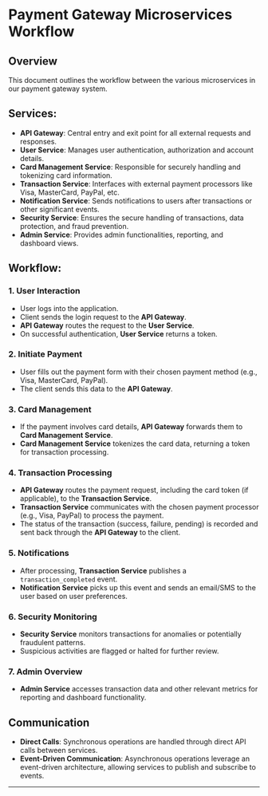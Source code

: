 # Payment Gateway Microservices Workflow

## Overview

This document outlines the workflow between the various microservices in our payment gateway system.

## Services:

- **API Gateway**: Central entry and exit point for all external requests and responses.
- **User Service**: Manages user authentication, authorization and account details.
- **Card Management Service**: Responsible for securely handling and tokenizing card information.
- **Transaction Service**: Interfaces with external payment processors like Visa, MasterCard, PayPal, etc.
- **Notification Service**: Sends notifications to users after transactions or other significant events.
- **Security Service**: Ensures the secure handling of transactions, data protection, and fraud prevention.
- **Admin Service**: Provides admin functionalities, reporting, and dashboard views.

## Workflow:

### 1. User Interaction

- User logs into the application.
- Client sends the login request to the **API Gateway**.
- **API Gateway** routes the request to the **User Service**.
- On successful authentication, **User Service** returns a token.

### 2. Initiate Payment

- User fills out the payment form with their chosen payment method (e.g., Visa, MasterCard, PayPal).
- The client sends this data to the **API Gateway**.
  
### 3. Card Management

- If the payment involves card details, **API Gateway** forwards them to **Card Management Service**.
- **Card Management Service** tokenizes the card data, returning a token for transaction processing.

### 4. Transaction Processing

- **API Gateway** routes the payment request, including the card token (if applicable), to the **Transaction Service**.
- **Transaction Service** communicates with the chosen payment processor (e.g., Visa, PayPal) to process the payment.
- The status of the transaction (success, failure, pending) is recorded and sent back through the **API Gateway** to the client.

### 5. Notifications

- After processing, **Transaction Service** publishes a `transaction_completed` event.
- **Notification Service** picks up this event and sends an email/SMS to the user based on user preferences.

### 6. Security Monitoring

- **Security Service** monitors transactions for anomalies or potentially fraudulent patterns.
- Suspicious activities are flagged or halted for further review.

### 7. Admin Overview

- **Admin Service** accesses transaction data and other relevant metrics for reporting and dashboard functionality.

## Communication

- **Direct Calls**: Synchronous operations are handled through direct API calls between services.
- **Event-Driven Communication**: Asynchronous operations leverage an event-driven architecture, allowing services to publish and subscribe to events.

---

